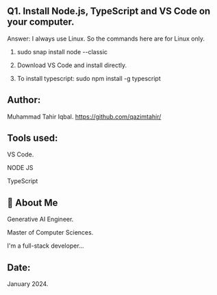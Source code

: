 
## Q1. Install Node.js, TypeScript and VS Code on your computer.

Answer: I always use Linux. So the commands here are for Linux only.

1. sudo snap install node --classic

2. Download VS Code and install directly.

3. To install typescript: sudo npm install -g typescript



## Author:
Muhammad Tahir Iqbal. 
https://github.com/qazimtahir/

## Tools used:

VS Code.

NODE JS

TypeScript


## 🚀 About Me

Generative AI Engineer.

Master of Computer Sciences.

I'm a full-stack developer...

## Date:
January 2024.
